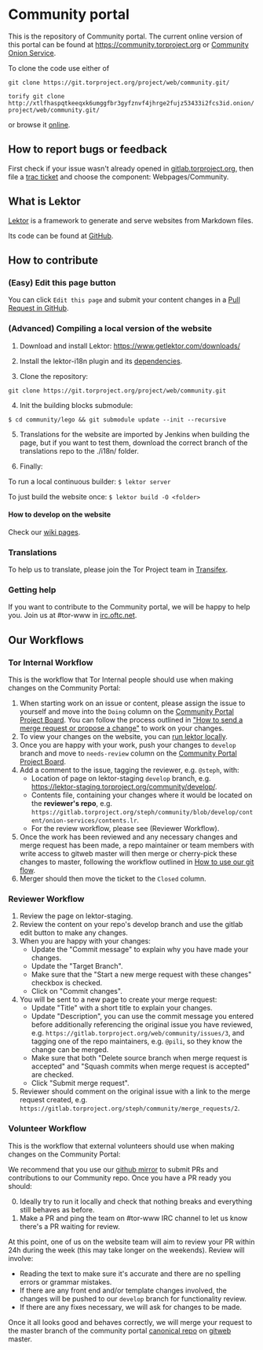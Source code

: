 # Community portal

This is the repository of Community portal. The current online version of this portal can be found at https://community.torproject.org or [Community Onion Service](http://xmrhfasfg5suueegrnc4gsgyi2tyclcy5oz7f5drnrodmdtob6t2ioyd.onion/).

To clone the code use either of 

```git clone https://git.torproject.org/project/web/community.git/```

```torify git clone http://xtlfhaspqtkeeqxk6umggfbr3gyfznvf4jhrge2fujz53433i2fcs3id.onion/project/web/community.git/``` 

or browse it [online](http://xtlfhaspqtkeeqxk6umggfbr3gyfznvf4jhrge2fujz53433i2fcs3id.onion/project/web/community).

## How to report bugs or feedback 

First check if your issue wasn't already opened in [gitlab.torproject.org](https://gitlab.torproject.org/web/community/issues), then file a [trac ticket](https://trac.torproject.org/projects/tor/newticket) and choose the component: Webpages/Community. 


## What is Lektor

[Lektor](https://www.getlektor.com/) is a framework to generate and serve websites from Markdown files.

Its code can be found at [GitHub](https://github.com/lektor/lektor).

## How to contribute

### (Easy) Edit this page button

You can click ```Edit this page``` and submit your content changes in a [Pull Request in GitHub](https://github.com/torproject/community/pulls).

### (Advanced) Compiling a local version of the website

1. Download and install Lektor: https://www.getlektor.com/downloads/

2. Install the lektor-i18n plugin and its [dependencies](https://github.com/numericube/lektor-i18n-plugin#prerequisites).

3. Clone the repository:

```git clone https://git.torproject.org/project/web/community.git```

4. Init the building blocks submodule: 

```$ cd community/lego && git submodule update --init --recursive```

5. Translations for the website are imported by Jenkins when building the page, but if you want to test them, download the correct branch of the translations repo to the ./i18n/ folder.

6. Finally:

To run a local continuous builder: ```$ lektor server```

To just build the website once: ```$ lektor build -O <folder>```

#### How to develop on the website

Check our [wiki pages](https://gitlab.torproject.org/web/community/wikis/How-to-develop-on-the-website).

### Translations

To help us to translate, please join the Tor Project team in [Transifex](https://www.transifex.com/).

### Getting help

If you want to contribute to the Community portal, we will be happy to help you. Join us at #tor-www in [irc.oftc.net](https://www.oftc.net).

## Our Workflows

### Tor Internal Workflow

This is the workflow that Tor Internal people should use when making changes on the Community Portal:

1. When starting work on an issue or content, please assign the issue to yourself and move into the `Doing` column on the [Community Portal Project Board](https://dip.torproject.org/web/community/-/boards). You can follow the process outlined in ["How to send a merge request or propose a change"](https://gitlab.torproject.org/web/tpo/wikis/Git-flow-and-merge-requests#how-to-send-a-merge-request-or-propose-a-change) to work on your changes.
2. To view your changes on the website, you can [run lektor locally](https://gitlab.torproject.org/web/tpo/wikis/Compiling-a-local-version-of-the-website).
3. Once you are happy with your work, push your changes to `develop` branch and move to `needs-review` column on the [Community Portal Project Board](https://gitlab.torproject.org/web/community/-/boards).
4. Add a comment to the issue, tagging the reviewer, e.g. `@steph`, with:
    - Location of page on lektor-staging `develop` branch, e.g. https://lektor-staging.torproject.org/community/develop/.
    - Contents file, containing your changes where it would be located on the **reviewer's repo**, e.g. `https://gitlab.torproject.org/steph/community/blob/develop/content/onion-services/contents.lr`.
    - For the review workflow, please see (Reviewer Workflow).
5. Once the work has been reviewed and any necessary changes and merge request has been made, a repo maintainer or team members with write access to gitweb master will then merge or cherry-pick these changes to master, following the workflow outlined in [How to use our git flow](https://gitlab.torproject.org/web/tpo/wikis/Git-flow-and-merge-requests#how-to-use-our-git-flow).
6. Merger should then move the ticket to the `Closed` column.

### Reviewer Workflow

1. Review the page on lektor-staging.
2. Review the content on your repo's develop branch and use the gitlab edit button to make any changes.
3. When you are happy with your changes:
    - Update the "Commit message" to explain why you have made your changes.
    - Update the "Target Branch".
    - Make sure that the "Start a new merge request with these changes" checkbox is checked.
    - Click on "Commit changes".
4. You will be sent to a new page to create your merge request:
    - Update "Title" with a short title to explain your changes.
    - Update "Description", you can use the commit message you entered before additionally referencing the original issue you have reviewed, e.g. `https://gitlab.torproject.org/web/community/issues/3`, and tagging one of the repo maintainers, e.g. `@pili`, so they know the change can be merged.
    - Make sure that both "Delete source branch when merge request is accepted" and "Squash commits when merge request is accepted" are checked.
    - Click "Submit merge request".
5. Reviewer should comment on the original issue with a link to the merge request created, e.g. `https://gitlab.torproject.org/steph/community/merge_requests/2`.

### Volunteer Workflow

This is the workflow that external volunteers should use when making changes on the Community Portal:

We recommend that you use our [github mirror](https://github.com/torproject/community) to submit PRs and contributions to our Community repo. Once you have a PR ready you should:

0. Ideally try to run it locally and check that nothing breaks and everything still behaves as before.
1. Make a PR and ping the team on #tor-www IRC channel to let us know there's a PR waiting for review.

At this point, one of us on the website team will aim to review your PR within 24h during the week (this may take longer on the weekends). Review will involve:

  - Reading the text to make sure it's accurate and there are no spelling errors or grammar mistakes.
  - If there are any front end and/or template changes involved, the changes will be pushed to our `develop` branch for functionality review.
  - If there are any fixes necessary, we will ask for changes to be made.

Once it all looks good and behaves correctly, we will merge your request to the master branch of the community portal [canonical repo](https://gitweb.torproject.org/project/web/community.git/) on [gitweb](https://gitweb.torproject.org/) master. 

